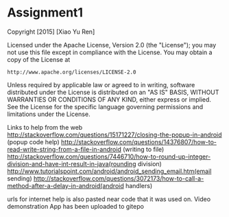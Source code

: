 # Assignment1

Copyright [2015] [Xiao Yu Ren]

Licensed under the Apache License, Version 2.0 (the "License");
you may not use this file except in compliance with the License.
You may obtain a copy of the License at

    http://www.apache.org/licenses/LICENSE-2.0

Unless required by applicable law or agreed to in writing, software
distributed under the License is distributed on an "AS IS" BASIS,
WITHOUT WARRANTIES OR CONDITIONS OF ANY KIND, either express or implied.
See the License for the specific language governing permissions and
limitations under the License.

Links to help from the web
http://stackoverflow.com/questions/15171227/closing-the-popup-in-android (popup code help)
http://stackoverflow.com/questions/14376807/how-to-read-write-string-from-a-file-in-android (writing to file)
http://stackoverflow.com/questions/7446710/how-to-round-up-integer-division-and-have-int-result-in-java(rounding division)
http://www.tutorialspoint.com/android/android_sending_email.htm(email sending)
http://stackoverflow.com/questions/3072173/how-to-call-a-method-after-a-delay-in-android(android handlers)

urls for internet help is also pasted near code that it was used on.
Video demonstration App has been uploaded to gitepo
